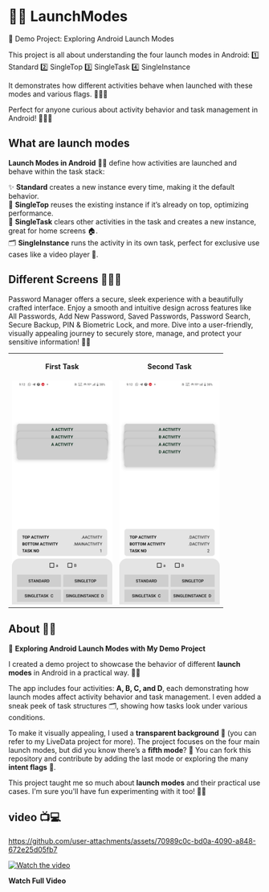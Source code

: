 ﻿# 🚀🌟 LaunchModes

🚀 Demo Project: Exploring Android Launch Modes

This project is all about understanding the four launch modes in Android:
1️⃣ Standard
2️⃣ SingleTop
3️⃣ SingleTask
4️⃣ SingleInstance

It demonstrates how different activities behave when launched with these modes and various flags. 🧑‍💻✨

Perfect for anyone curious about activity behavior and task management in Android! 👨‍🏫📱

## What are launch modes 

**Launch Modes in Android** 🚀📱 define how activities are launched and behave within the task stack:

✨ **Standard** creates a new instance every time, making it the default behavior.  
🔄 **SingleTop** reuses the existing instance if it’s already on top, optimizing performance.  
🧹 **SingleTask** clears other activities in the task and creates a new instance, great for home screens 🏠.  
🗂️ **SingleInstance** runs the activity in its own task, perfect for exclusive use cases like a video player 🎥.


## Different Screens 📱📲📳

Password Manager  offers a secure, sleek experience with a beautifully crafted interface. Enjoy a smooth and intuitive design across features like All Passwords, Add New Password, Saved Passwords, Password Search, Secure Backup, PIN & Biometric Lock, and more. Dive into a user-friendly, visually appealing journey to securely store, manage, and protect your sensitive information! 🔐✨

<table style="width:100%">
  <tr>
    <th><p p align="center"> First Task  </p> </th>
    <th><p p align="center"> Second Task </p></th>
  </tr>
  <tr>
    <td><div  align="center"><img src = "./assets/first.jpg" width="200px" /> </div></td>
    <td><div  align="center"><img src = "./assets/second.jpg" width="200px" /> </div></td>
  </tr>

</table>


## About 🔐✨


🚀 **Exploring Android Launch Modes with My Demo Project**

I created a demo project to showcase the behavior of different **launch modes** in Android in a practical way. 📱✨

The app includes four activities: **A, B, C, and D**, each demonstrating how launch modes affect activity behavior and task management. I even added a sneak peek of task structures 🗂️, showing how tasks look under various conditions.

To make it visually appealing, I used a **transparent background** 🌈 (you can refer to my LiveData project for more). The project focuses on the four main launch modes, but did you know there’s a **fifth mode**? 🤔 You can fork this repository and contribute by adding the last mode or exploring the many **intent flags** 🎯.

This project taught me so much about **launch modes** and their practical use cases. I'm sure you'll have fun experimenting with it too! 🌟✨



## video 📺💻

https://github.com/user-attachments/assets/70989c0c-bd0a-4090-a848-672e25d05fb7

<a href="https://www.youtube.com/watch?v=wA-X0kbzldQ" target="_blank" >
  <img src="https://www.logo.wine/a/logo/YouTube/YouTube-Icon-Full-Color-Logo.wine.svg" alt="Watch the video" style="width:20%;">
</a>

**Watch Full Video** 



